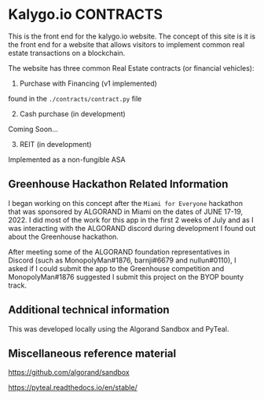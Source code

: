 # Kalygo.io CONTRACTS
This is the front end for the kalygo.io website. The concept of this site is it is the front end for a website that allows visitors to implement common real estate transactions on a blockchain.

The website has three common Real Estate contracts (or financial vehicles):

1) Purchase with Financing (v1 implemented)

found in the `./contracts/contract.py` file

2) Cash purchase (in development)

Coming Soon...

3) REIT (in development)

Implemented as a non-fungible ASA

## Greenhouse Hackathon Related Information
I began working on this concept after the `Miami for Everyone` hackathon that was sponsored by ALGORAND in Miami on the dates of JUNE 17-19, 2022. I did most of the work for this app in the first 2 weeks of July and as I was interacting with the ALGORAND discord during development I found out about the Greenhouse hackathon.

After meeting some of the ALGORAND foundation representatives in Discord (such as MonopolyMan#1876, barnji#6679 and nullun#0110), I asked if I could submit the app to the Greenhouse competition and MonopolyMan#1876 suggested I submit this project on the BYOP bounty track.

## Additional technical information
This was developed locally using the Algorand Sandbox and PyTeal.

## Miscellaneous reference material
https://github.com/algorand/sandbox

https://pyteal.readthedocs.io/en/stable/
